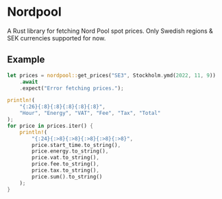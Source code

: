 # Nordpool
A Rust library for fetching Nord Pool spot prices. Only Swedish regions & SEK currencies supported for now.

## Example
```rust
let prices = nordpool::get_prices("SE3", Stockholm.ymd(2022, 11, 9))
    .await
    .expect("Error fetching prices.");

println!(
    "{:26}{:8}{:8}{:8}{:8}{:8}",
    "Hour", "Energy", "VAT", "Fee", "Tax", "Total"
);
for price in prices.iter() {
    println!(
        "{:24}{:>8}{:>8}{:>8}{:>8}{:>8}",
        price.start_time.to_string(),
        price.energy.to_string(),
        price.vat.to_string(),
        price.fee.to_string(),
        price.tax.to_string(),
        price.sum().to_string()
    );
}
```